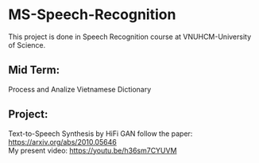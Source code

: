 # MS-Speech-Recognition
This project is done in Speech Recognition course at VNUHCM-University of Science. 
## Mid Term: 
Process and Analize Vietnamese Dictionary 
## Project:
Text-to-Speech Synthesis by HiFi GAN follow the paper: https://arxiv.org/abs/2010.05646 <br>
My present video: https://youtu.be/h36sm7CYUVM <br>



